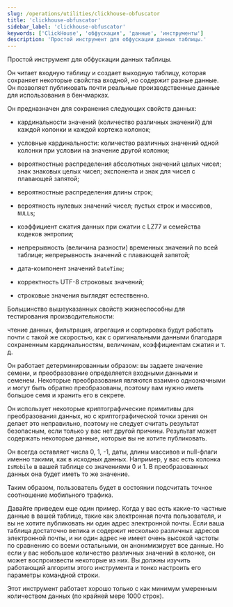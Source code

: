 ```yaml
---
slug: /operations/utilities/clickhouse-obfuscator
title: 'clickhouse-obfuscator'
sidebar_label: 'clickhouse-obfuscator'
keywords: ['ClickHouse', 'обфускация', 'данные', 'инструменты']
description: 'Простой инструмент для обфускации данных таблицы.'
---
```


Простой инструмент для обфускации данных таблицы.

Он читает входную таблицу и создает выходную таблицу, которая сохраняет некоторые свойства входной, но содержит разные данные. 
Он позволяет публиковать почти реальные производственные данные для использования в бенчмарках.

Он предназначен для сохранения следующих свойств данных:
- кардинальности значений (количество различных значений) для каждой колонки и каждой кортежа колонок;
- условные кардинальности: количество различных значений одной колонки при условии на значение другой колонки;
- вероятностные распределения абсолютных значений целых чисел; знак знаковых целых чисел; экспонента и знак для чисел с плавающей запятой;
- вероятностные распределения длины строк;
- вероятность нулевых значений чисел; пустых строк и массивов, `NULL`s;

- коэффициент сжатия данных при сжатии с LZ77 и семейства кодеков энтропии;
- непрерывность (величина разности) временных значений по всей таблице; непрерывность значений с плавающей запятой;
- дата-компонент значений `DateTime`;

- корректность UTF-8 строковых значений;
- строковые значения выглядят естественно.

Большинство вышеуказанных свойств жизнеспособны для тестирования производительности:

чтение данных, фильтрация, агрегация и сортировка будут работать почти с такой же скоростью, 
как с оригинальными данными благодаря сохраненным кардинальностям, величинам, коэффициентам сжатия и т. д.

Он работает детерминированным образом: вы задаете значение семени, и преобразование определяется входными данными и семенем. 
Некоторые преобразования являются взаимно однозначными и могут быть обратно преобразованы, поэтому вам нужно иметь большое семя и хранить его в секрете.

Он использует некоторые криптографические примитивы для преобразования данных, но с криптографической точки зрения он делает это неправильно, поэтому не следует считать результат безопасным, если только у вас нет другой причины. Результат может содержать некоторые данные, которые вы не хотите публиковать.

Он всегда оставляет числа 0, 1, -1, даты, длины массивов и null-флаги именно такими, как в исходных данных. 
Например, у вас есть колонка `IsMobile` в вашей таблице со значениями 0 и 1. В преобразованных данных она будет иметь то же значение.

Таким образом, пользователь будет в состоянии подсчитать точное соотношение мобильного трафика.

Давайте приведем еще один пример. Когда у вас есть какие-то частные данные в вашей таблице, такие как электронная почта пользователя, и вы не хотите публиковать ни один адрес электронной почты. 
Если ваша таблица достаточно велика и содержит несколько различных адресов электронной почты, и ни один адрес не имеет очень высокой частоты по сравнению со всеми остальными, он анонимизирует все данные. Но если у вас небольшое количество различных значений в колонке, он может воспроизвести некоторые из них.
Вы должны изучить работающий алгоритм этого инструмента и тонко настроить его параметры командной строки.

Этот инструмент работает хорошо только с как минимум умеренным количеством данных (по крайней мере 1000 строк).
